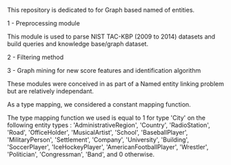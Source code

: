 This repository is dedicated to for Graph based named of entities.

1 - Preprocessing module

This module is used to parse NIST TAC-KBP (2009 to 2014) datasets and build queries and knowledge base/graph dataset.


2 - Filtering method


3 - Graph mining for new score features and identification algorithm


These modules were conceived in as part of a Named entity linking problem but are relatively independant.



As a type mapping, we considered a constant mapping function.

The type mapping function we used is equal to 1 for type 'City' on the following entity types : 'AdministrativeRegion', 'Country', 'RadioStation', 'Road', 'OfficeHolder', 'MusicalArtist', 'School', 'BaseballPlayer', 'MilitaryPerson', 'Settlement', 'Company', 'University', 'Building', 'SoccerPlayer', 'IceHockeyPlayer', 'AmericanFootballPlayer', 'Wrestler', 'Politician', 'Congressman', 'Band', and 0 otherwise.

